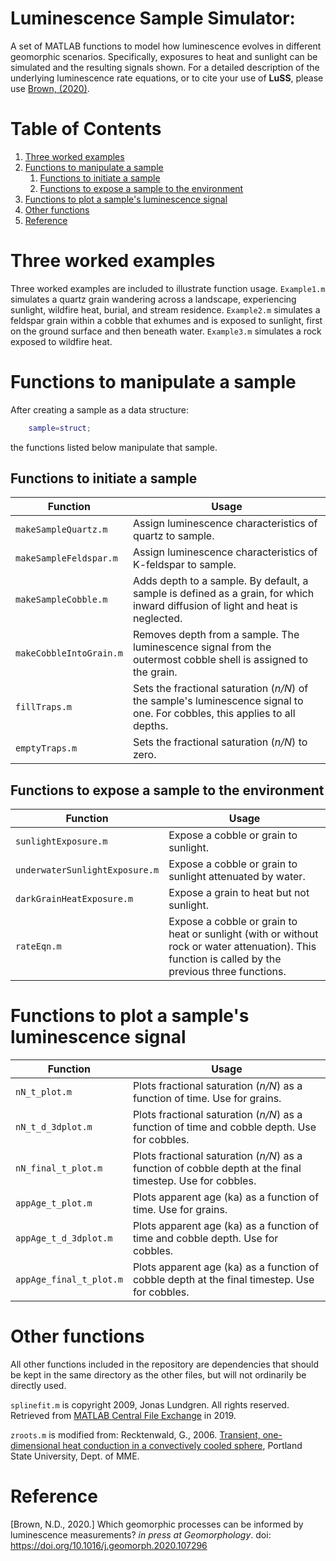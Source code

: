 # Luminescence Sample Simulator: 
A set of MATLAB functions to model how luminescence evolves in different geomorphic scenarios. Specifically, exposures to heat and sunlight can be simulated and the resulting signals shown. For a detailed description of the underlying luminescence rate equations, or to cite your use of **LuSS**, please use [Brown, (2020)](#B2020).

# Table of Contents
1. [Three worked examples](#three-examples)
2. [Functions to manipulate a sample](#manip-fxns)
	1. [Functions to initiate a sample](#init-fxns)
	2. [Functions to expose a sample to the environment](#expose-fxns)
3. [Functions to plot a sample's luminescence signal](#plot-fxns)
4. [Other functions](#other-fxns)
5. [Reference](#Reference)

# Three worked examples <a name="three-examples"></a>
Three worked examples are included to illustrate function usage. `Example1.m`  simulates a quartz grain wandering across a landscape, experiencing sunlight, wildfire heat, burial, and stream residence. `Example2.m` simulates a feldspar grain within a cobble that exhumes and is exposed to sunlight, first on the ground surface and then beneath water. `Example3.m` simulates a rock exposed to wildfire heat.

# Functions to manipulate a sample <a name="manip-fxns"></a>
After creating a sample as a data structure:

```matlab
	sample=struct;
```
the functions listed below manipulate that sample.

## Functions to initiate a sample <a name="init-fxns"></a>
Function | Usage
------------ | -------------
`makeSampleQuartz.m` | Assign luminescence characteristics of quartz to sample.
`makeSampleFeldspar.m` | Assign luminescence characteristics of K-feldspar to sample.
`makeSampleCobble.m` | Adds depth to a sample. By default, a sample is defined as a grain, for which inward diffusion of light and heat is neglected.
`makeCobbleIntoGrain.m` | Removes depth from a sample. The luminescence signal from the outermost cobble shell is assigned to the grain.
`fillTraps.m` | Sets the fractional saturation (*n/N*) of the sample's luminescence signal to one. For cobbles, this applies to all depths.
`emptyTraps.m` | Sets the fractional saturation (*n/N*) to zero. 

## Functions to expose a sample to the environment <a name="expose-fxns"></a>
Function | Usage
------------ | -------------
`sunlightExposure.m` | Expose a cobble or grain to sunlight.
`underwaterSunlightExposure.m` | Expose a cobble or grain to sunlight attenuated by water.
`darkGrainHeatExposure.m` | Expose a grain to heat but not sunlight.
`rateEqn.m` | Expose a cobble or grain to heat or sunlight (with or without rock or water attenuation). This function is called by the previous three functions.


# Functions to plot a sample's luminescence signal <a name="plot-fxns"></a>
Function | Usage
------------ | -------------
`nN_t_plot.m` | Plots fractional saturation (*n/N*) as a function of time. Use for grains.
`nN_t_d_3dplot.m` | Plots fractional saturation (*n/N*) as a function of time and cobble depth. Use for cobbles.
`nN_final_t_plot.m` | Plots fractional saturation (*n/N*) as a function of cobble depth at the final timestep. Use for cobbles.
`appAge_t_plot.m` | Plots apparent age (ka) as a function of time. Use for grains.
`appAge_t_d_3dplot.m` | Plots apparent age (ka) as a function of time and cobble depth. Use for cobbles.
`appAge_final_t_plot.m` | Plots apparent age (ka) as a function of cobble depth at the final timestep. Use for cobbles.

# Other functions <a name="other-fxns"></a>
All other functions included in the repository are dependencies that should be kept in the same directory as the other files, but will not ordinarily be directly used. 

`splinefit.m` is copyright 2009, Jonas Lundgren. All rights reserved. Retrieved from [MATLAB Central File Exchange](https://www.mathworks.com/matlabcentral/fileexchange/71225-splinefit) in 2019.

`zroots.m` is modified from:
Recktenwald, G., 2006. [Transient, one-dimensional heat conduction in a convectively cooled sphere](http://www.webcitation.org/60nDyv3Yy), Portland State University, Dept. of MME.
# Reference
<a id="B2020">[Brown, N.D., 2020.]</a> Which geomorphic processes can be informed by luminescence measurements? *in press at Geomorphology*. doi: https://doi.org/10.1016/j.geomorph.2020.107296
